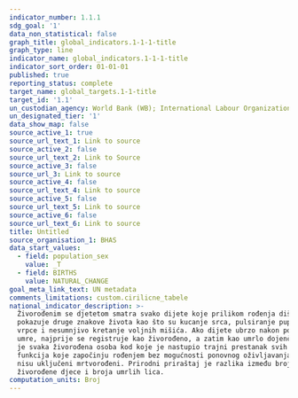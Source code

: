 ```yaml
---
indicator_number: 1.1.1
sdg_goal: '1'
data_non_statistical: false
graph_title: global_indicators.1-1-1-title
graph_type: line
indicator_name: global_indicators.1-1-1-title
indicator_sort_order: 01-01-01
published: true
reporting_status: complete
target_name: global_targets.1-1-title
target_id: '1.1'
un_custodian_agency: World Bank (WB); International Labour Organization (ILO)
un_designated_tier: '1'
data_show_map: false
source_active_1: true
source_url_text_1: Link to source
source_active_2: false
source_url_text_2: Link to Source
source_active_3: false
source_url_3: Link to source
source_active_4: false
source_url_text_4: Link to source
source_active_5: false
source_url_text_5: Link to source
source_active_6: false
source_url_text_6: Link to source
title: Untitled
source_organisation_1: BHAS
data_start_values:
  - field: population_sex
    value: _T
  - field: BIRTHS
    value: NATURAL_CHANGE
goal_meta_link_text: UN metadata
comments_limitations: custom.cirilicne_tabele
national_indicator_description: >-
  Živorođenim se djetetom smatra svako dijete koje prilikom rođenja diše i
  pokazuje druge znakove života kao što su kucanje srca, pulsiranje pupčane
  vrpce i nesumnjivo kretanje voljnih mišića. Ako dijete ubrzo nakon poroda
  umre, najprije se registruje kao živorođeno, a zatim kao umrlo dojenče. Umrli
  je svaka živorođena osoba kod koje je nastupio trajni prestanak svih vitalnih
  funkcija koje započinju rođenjem bez mogućnosti ponovnog oživljavanja. Ovdje
  nisu uključeni mrtvorođeni. Prirodni priraštaj je razlika između broja
  živorođene djece i broja umrlih lica.
computation_units: Broj
---
```

